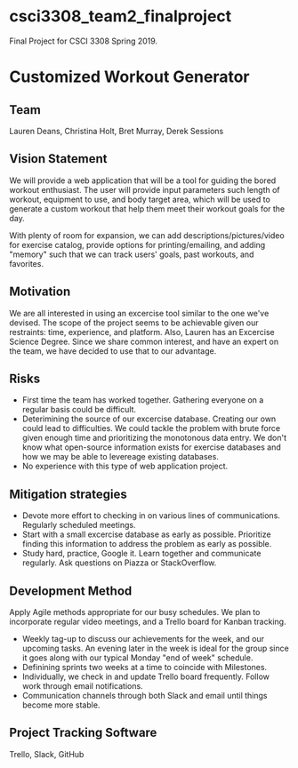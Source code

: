 # csci3308_team2_finalproject
Final Project for CSCI 3308 Spring 2019.

# Customized Workout Generator

## Team
Lauren Deans, Christina Holt, Bret Murray, Derek Sessions

## Vision Statement
We will provide a web application that will be a tool for guiding the bored workout enthusiast. The user will provide input parameters such length of workout, equipment to use, and body target area, which will be used to generate a custom workout that help them meet their workout goals for the day.

With plenty of room for expansion, we can add descriptions/pictures/video for exercise catalog, provide options for printing/emailing, and adding "memory" such that we can track users' goals, past workouts, and favorites.

## Motivation
We are all interested in using an excercise tool similar to the one we've devised. The scope of the project seems to be achievable given our restraints: time, experience, and platform. Also, Lauren has an Excercise Science Degree. Since we share common interest, and have an expert on the team, we have decided to use that to our advantage. 

## Risks

- First time the team has worked together. Gathering everyone on a regular basis could be difficult.
- Deterimining the source of our excercise database. Creating our own could lead to difficulties. We could tackle the problem with brute force given enough time and prioritizing the monotonous data entry. We don't know what open-source information exists for exercise databases and how we may be able to levereage existing databases. 
- No experience with this type of web application project. 

## Mitigation strategies

- Devote more effort to checking in on various lines of communications. Regularly scheduled meetings. 
- Start with a small excercise database as early as possible. Prioritize finding this information to address the problem as early as possible.
-  Study hard, practice, Google it. Learn together and communicate regularly. Ask questions on Piazza or StackOverflow.

## Development Method

Apply Agile methods appropriate for our busy schedules. We plan to incorporate regular video meetings, and a Trello board for Kanban tracking. 

- Weekly tag-up to discuss our achievements for the week, and our upcoming tasks. An evening later in the week is ideal for the group since it goes along with our typical Monday "end of week" schedule. 
- Definining sprints two weeks at a time to coincide with Milestones.
- Individually, we check in and update Trello board frequently. Follow work through email notifications. 
- Communication channels through both Slack and email until things become more stable.

## Project Tracking Software
Trello, Slack, GitHub
